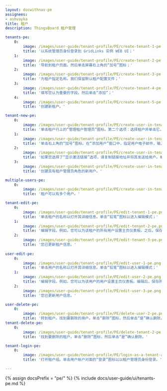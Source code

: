 ```yaml
---
layout: docwithnav-pe
assignees:
- ashvayka
title: 租户
description: ThingsBoard 租户管理

tenants-pe:
    0:
        image: /images/user-guide/tenant-profile/PE/create-tenant-1-pe.png
        title: '以系统管理员身份登录到 GridLinks 实例 WEB UI；'
    1:
        image: /images/user-guide/tenant-profile/PE/create-tenant-2-pe.png
        title: '导航到租户页面。然后单击屏幕右上角的“加号”图标；'
    2:
        image: /images/user-guide/tenant-profile/PE/create-tenant-3-pe.png
        title: '为租户指定名称。我们保留默认租户配置文件；'
    3:
        image: /images/user-guide/tenant-profile/PE/create-tenant-4-pe.png
        title: '填写您认为重要的字段。然后单击“添加”；'
    4:
        image: /images/user-guide/tenant-profile/PE/create-tenant-5-pe.png
        title: '创建新租户。'

tenant-new-pe:
    0:
        image: /images/user-guide/tenant-profile/PE/create-user-in-tenant-1-pe.png
        title: '单击租户行上的“管理租户管理员”图标。第二个选项：选择租户并单击它。然后单击“管理租户管理员”按钮；'
    1:
        image: /images/user-guide/tenant-profile/PE/create-user-in-tenant-2-pe.png
        title: '单击右上角的“加号”图标。在“添加用户”窗口中，指定用户电子邮件，输入有关新用户的信息，然后从下拉菜单中选择“显示激活链接”或“发送激活电子邮件”；'
    2:
        image: /images/user-guide/tenant-profile/PE/create-user-in-tenant-3-pe.png
        title: '如果您选择了“显示激活链接”选项，请复制链接地址并将其发送给用户。单击“确定”；'
    3:
        image: /images/user-guide/tenant-profile/PE/create-user-in-tenant-4-pe.png
        title: '创建具有租户管理员角色的新用户。'

multiple-users-pe:
    0:
        image: /images/user-guide/tenant-profile/PE/create-user-in-tenant-5-pe.png
        title: '租户可以有多个用户。'

tenant-edit-pe:
    0:
        image: /images/user-guide/tenant-profile/PE/edit-tenant-1-pe.png
        title: '单击租户的名称以打开其详细信息。单击“铅笔”图标以进入编辑模式；'
    1:
        image: /images/user-guide/tenant-profile/PE/edit-tenant-2-pe.png
        title: '编辑字段。例如，您可以为该租户的所有用户设置主页仪表板。之后，保存所有更改；'
    2:
        image: /images/user-guide/tenant-profile/PE/edit-tenant-3-pe.png
        title: '您已更新租户信息。'
    
user-edit-pe:
    0:
        image: /images/user-guide/tenant-profile/PE/edit-user-1-pe.png
        title: '单击用户的名称以打开其详细信息。单击“铅笔”图标以进入编辑模式；'
    1:
        image: /images/user-guide/tenant-profile/PE/edit-user-2-pe.png
        title: '编辑字段。例如，您可以为该用户的用户设置主页仪表板。编辑后，保存所有更改；'
    2:
        image: /images/user-guide/tenant-profile/PE/edit-user-3-pe.png
        title: '您已更新用户信息。'

user-delete-pe:
    0:
        image: /images/user-guide/tenant-profile/PE/delete-user-2-pe.png
        title: '转到租户。找到要删除的用户。单击“删除”图标，然后单击“是”确认删除。'
tenant-delete-pe:
    0:
        image: /images/user-guide/tenant-profile/PE/delete-tenant-2-pe.png
        title: '找到要删除的租户。单击“删除”图标，然后单击“是”确认删除。'

tenant-login-pe:
    0:
        image: /images/user-guide/tenant-profile/PE/login-as-a-tenant-administrator-1-pe.png
        title: '打开租户组。单击用户帐户对面的“登录”图标以以租户管理员身份登录。'

---
```


{% assign docsPrefix = "pe/" %}
{% include docs/user-guide/ui/tenants-pe.md %}